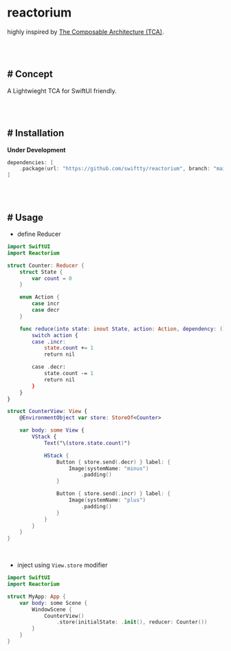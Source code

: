 # reactorium
highly inspired by [The Composable Architecture (TCA)](https://github.com/pointfreeco/swift-composable-architecture).

<br />
<br />

## # Concept

A Lightwieght TCA for SwiftUI friendly.

<br />
<br />

## # Installation

**Under Development**

```swift
dependencies: [
    .package(url: "https://github.com/swiftty/reactorium", branch: "main")
]
```

<br />
<br />

## # Usage

- define Reducer

```swift
import SwiftUI
import Reactorium

struct Counter: Reducer {
    struct State {
        var count = 0
    }

    enum Action {
        case incr
        case decr
    }

    func reduce(into state: inout State, action: Action, dependency: ()) -> Effect<Action> {
        switch action {
        case .incr:
            state.count += 1
            return nil

        case .decr:
            state.count -= 1
            return nil
        }
    }
}

struct CounterView: View {
    @EnvironmentObject var store: StoreOf<Counter>

    var body: some View {
        VStack {
            Text("\(store.state.count)")

            HStack {
                Button { store.send(.decr) } label: {
                    Image(systemName: "minus")
                        .padding()
                }

                Button { store.send(.incr) } label: {
                    Image(systemName: "plus")
                        .padding()
                }
            }
        }
    }
}
```

<br />

- inject using `View.store` modifier

```swift
import SwiftUI
import Reactorium

struct MyApp: App {
    var body: some Scene {
        WindowScene {
            CounterView()
                .store(initialState: .init(), reducer: Counter())
        }
    }
}
```

<br />
<br />